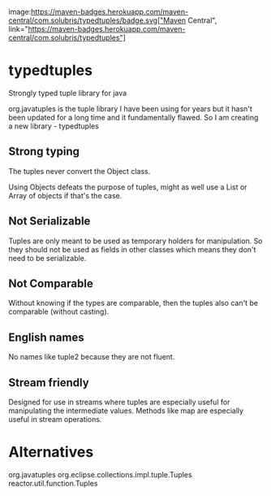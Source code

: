 image:https://maven-badges.herokuapp.com/maven-central/com.solubris/typedtuples/badge.svg["Maven Central", link="https://maven-badges.herokuapp.com/maven-central/com.solubris/typedtuples"]

# typedtuples
Strongly typed tuple library for java

org.javatuples is the tuple library I have been using for years but it hasn't been updated for a long time and it fundamentally flawed.
So I am creating a new library - typedtuples

## Strong typing

The tuples never convert the Object class.

Using Objects defeats the purpose of tuples, might as well use a List or Array of objects if that's the case.

## Not Serializable

Tuples are only meant to be used as temporary holders for manipulation.
So they should not be used as fields in other classes which means they don't need to be serializable.

## Not Comparable

Without knowing if the types are comparable, then the tuples also can't be comparable (without casting).

## English names

No names like tuple2 because they are not fluent.

## Stream friendly

Designed for use in streams where tuples are especially useful for manipulating the intermediate values.
Methods like map are especially useful in stream operations.

# Alternatives

org.javatuples
org.eclipse.collections.impl.tuple.Tuples
reactor.util.function.Tuples

